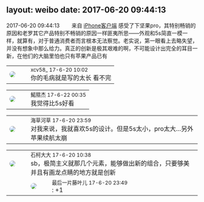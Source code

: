 layout: weibo
date: 2017-06-20 09:44:13
---
<meta name="referrer" content="no-referrer" />

2017-06-20 09:44:13  &nbsp;&nbsp;&nbsp;&nbsp;&nbsp;&nbsp; 来自 <a href="http://app.weibo.com/t/feed/9ksdit" rel="nofollow">iPhone客户端</a>
感受了下坚果pro，其特别畅销的原因和老罗其它产品特别不畅销的原因一样匪夷所思——外观和5s简直一模一样，就算有，对于普通消费者而言根本无法察觉。老实说，第一眼看上去略失望，并没有想象中那么给力。真正的创新是极其艰难的啊，不可能设计出完全的耳目一新，在他们的大脑里怕也只有苹果产品已有 ​​​

<table style="width: 100%;">
  <tr>
    <td style="width: 40px;"><img style="border-radius:50%" src="https://tva3.sinaimg.cn/crop.0.0.1242.1242.50/801f7e9ajw8f3peekcgoqj20yi0yidg9.jpg?KID=imgbed,tva&Expires=1624465783&ssig=rNcWEtFqGv"></td>
    <td colspan="2"><small>xcv58_ 17-6-20 10:02</small><br/>你的毛病就是写的太长 看不完</td>
  </tr>
</table>

<table style="width: 100%;">
  <tr>
    <td style="width: 40px;"><img style="border-radius:50%" src="https://tva1.sinaimg.cn/crop.0.4.283.283.50/005OSmEZjw8ele1y5r08ij307v0840sn.jpg?KID=imgbed,tva&Expires=1624465783&ssig=Eko2oLiKKn"></td>
    <td colspan="2"><small>鰙隰杰 17-6-22 00:35</small><br/>我觉得比5s好看</td>
  </tr>
</table>

<table style="width: 100%;">
  <tr>
    <td style="width: 40px;"><img style="border-radius:50%" src="https://tvax2.sinaimg.cn/crop.0.0.996.996.50/76552ffcly8fjjnp88yxtj20ro0ro0xo.jpg?KID=imgbed,tva&Expires=1624465783&ssig=AkY2hsD1MO"></td>
    <td colspan="2"><small>海草河草 17-6-20 23:59</small><br/>对我来说，我就喜欢5s的设计。但是5s太小，pro太大…另外苹果续航太崩</td>
  </tr>
</table>

<table style="width: 100%;">
  <tr>
    <td style="width: 40px;"><img style="border-radius:50%" src="https://tvax3.sinaimg.cn/crop.0.0.996.996.50/006CYS6sly8ffhcb3l2s2j30ro0romzg.jpg?KID=imgbed,tva&Expires=1624465783&ssig=Nl%2FA1%2F9V8U"></td>
    <td colspan="2"><small>石柯大大 17-6-20 10:38</small><br/>sb，极简主义就那几个元素，能够做出新的组合，只要够美并且有画龙点睛的地方就是创新</td>
  </tr>
  <tr>
    <td/>
    <td style="width: 40px;"><img style="border-radius:50%" src="https://tva3.sinaimg.cn/crop.0.0.180.180.50/77e31ba3jw1e8qgp5bmzyj2050050aa8.jpg?KID=imgbed,tva&Expires=1624465783&ssig=ICcTQRb%2FoW"></td>
    <td><small>最后一片藤叶儿 17-6-20 23:49</small><br/>: +1</td>
  </tr>
</table>
